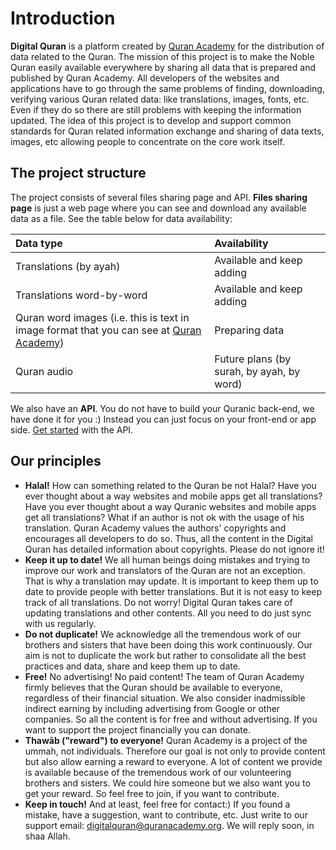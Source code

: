 # Introduction

**Digital Quran** is a platform created by [Quran Academy](https://quranacademy.org) for the distribution of data related to the Quran. The mission of this project is to make the Noble Quran easily available everywhere by sharing all data that is prepared and published by Quran Academy. All developers of the websites and applications have to go through the same problems of finding, downloading, verifying various Quran related data: like translations, images, fonts, etc. Even if they do so there are still problems with keeping the information updated. The idea of this project is to develop and support common standards for Quran related information exchange and sharing of data texts, images, etc allowing people to concentrate on the core work itself.

## The project structure

The project consists of several files sharing page and API. **Files sharing page** is just a web page where you can see and download any available data as a file. See the table below for data availability:

| Data type | Availability |
| :--- | :--- |
| Translations \(by ayah\) | Available and keep adding |
| Translations word-by-word | Available and keep adding |
| Quran word images \(i.e. this is text in image format that you can see at [Quran Academy](https://en.quranacademy.org/quran/2)\) | Preparing data |
| Quran audio | Future plans \(by surah, by ayah, by word\) |

We also have an **API**. You do not have to build your Quranic back-end, we have done it for you :\) Instead you can just focus on your front-end or app side. [Get started](api/getting-started.md) with the API.

## Our principles

* **Halal!** How can something related to the Quran be not Halal? Have you ever thought about a way websites and mobile apps get all translations? Have you ever thought about a way Quranic websites and mobile apps get all translations? What if an author is not ok with the usage of his translation. Quran Academy values the authors' copyrights and encourages all developers to do so. Thus, all the content in the Digital Quran has detailed information about copyrights. Please do not ignore it!
* **Keep it up to date!** We all human beings doing mistakes and trying to improve our work and translators of the Quran are not an exception. That is why a translation may update. It is important to keep them up to date to provide people with better translations. But it is not easy to keep track of all translations. Do not worry! Digital Quran takes care of updating translations and other contents. All you need to do just sync with us regularly.
* **Do not duplicate!** We acknowledge all the tremendous work of our brothers and sisters that have been doing this work continuously. Our aim is not to duplicate the work but rather to consolidate all the best practices and data, share and keep them up to date.
* **Free!** No advertising! No paid content! The team of Quran Academy firmly believes that the Quran should be available to everyone, regardless of their financial situation. We also consider inadmissible indirect earning by including advertising from Google or other companies. So all the content is for free and without advertising. If you want to support the project financially you can donate.
* **Thawāb \("reward"\) to everyone!** Quran Academy is a project of the ummah, not individuals. Therefore our goal is not only to provide content but also allow earning a reward to everyone. A lot of content we provide is available because of the tremendous work of our volunteering brothers and sisters. We could hire someone but we also want you to get your reward. So feel free to join, if you want to contribute.
* **Keep in touch!** And at least, feel free for contact:\) If you found a mistake, have a suggestion, want to contribute, etc. Just write to our support email: [digitalquran@quranacademy.org](mailto:digitalquran@quranacademy.org). We will reply soon, in shaa Allah.

